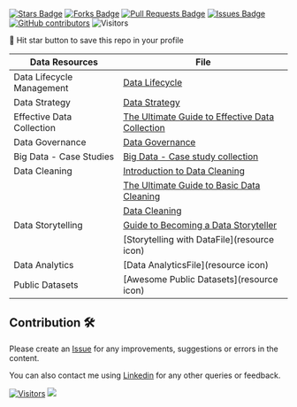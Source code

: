 <a href="https://github.com/drshahizan/HPDP/stargazers"><img src="https://img.shields.io/github/stars/drshahizan/HPDP" alt="Stars Badge"/></a>
<a href="https://github.com/drshahizan/HPDP/network/members"><img src="https://img.shields.io/github/forks/drshahizan/HPDP" alt="Forks Badge"/></a>
<a href="https://github.com/drshahizan/HPDP/pulls"><img src="https://img.shields.io/github/issues-pr/drshahizan/HPDP" alt="Pull Requests Badge"/></a>
<a href="https://github.com/drshahizan/HPDP/issues"><img src="https://img.shields.io/github/issues/drshahizan/HPDP" alt="Issues Badge"/></a>
<a href="https://github.com/drshahizan/HPDP/graphs/contributors"><img alt="GitHub contributors" src="https://img.shields.io/github/contributors/drshahizan/Python_Tutorial?color=2b9348"></a>
![Visitors](https://api.visitorbadge.io/api/visitors?path=https%3A%2F%2Fgithub.com%2Fdrshahizan%2FHPDP&labelColor=%23d9e3f0&countColor=%23697689&style=flat)

🌟 Hit star button to save this repo in your profile

| **Data Resources**                               | **File**                                      |
|-------------------------------------------------|----------------------------------------------|
| Data Lifecycle Management                                 | [Data Lifecycle](https://drive.google.com/file/d/1fFZjiftI1s8pmFIb3OLuzmZhPpKyoX2w/view?usp=share_link)        |
| Data Strategy                                    | [Data Strategy](https://drive.google.com/file/d/1e9q9Ff0TAEzJKcl_VhRv20aNaIiOfdlG/view?usp=share_link)         |
| Effective Data Collection                        | [The Ultimate Guide to Effective Data Collection](https://drive.google.com/file/d/1OvpEyMU2JHdkZ_gT5ankEw7FDERA8PEx/view?usp=share_link) |
| Data Governance                                  | [Data Governance](https://drive.google.com/file/d/1adtm_I_ydE3vY9a4ymIRCFw2t5bAeCLK/view?usp=share_link)       |
| Big Data - Case Studies                          | [Big Data - Case study collection](https://drive.google.com/file/d/1MRnoh1bCrPd1CLAqPJu3Dhk-r_7qx5X-/view?usp=share_link) |
| Data Cleaning                                    | [Introduction to Data Cleaning](https://drive.google.com/file/d/18IwUcNQrvpen2dwtqjMoaoAL_Ey-qx3V/view?usp=share_link) |
|                                                 | [The Ultimate Guide to Basic Data Cleaning](https://drive.google.com/file/d/1GdwOA9QA98tFOZYxmZxnftygSqyQWTZf/view?usp=share_link) |
|                                                 | [Data Cleaning](https://drive.google.com/file/d/1RXxMrqy2KE5dasTW4G344fzmFGc3Bo2N/view?usp=share_link)          |
| Data Storytelling                                | [Guide to Becoming a Data Storyteller](https://drive.google.com/file/d/1gE9nzSq3nmd8i-E_-BEhQsal_Idp_4zb/view?usp=share_link) |
|                                                 | [Storytelling with DataFile](resource icon) |
| Data Analytics                                  | [Data AnalyticsFile](resource icon)         |
| Public Datasets                                 | [Awesome Public Datasets](resource icon)    |

## Contribution 🛠️
Please create an [Issue](https://github.com/drshahizan/BDM/issues) for any improvements, suggestions or errors in the content.

You can also contact me using [Linkedin](https://www.linkedin.com/in/drshahizan/) for any other queries or feedback.

[![Visitors](https://api.visitorbadge.io/api/visitors?path=https%3A%2F%2Fgithub.com%2Fdrshahizan&labelColor=%23697689&countColor=%23555555&style=plastic)](https://visitorbadge.io/status?path=https%3A%2F%2Fgithub.com%2Fdrshahizan)
![](https://hit.yhype.me/github/profile?user_id=81284918)

